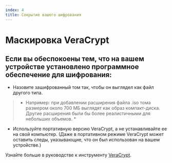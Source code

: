```yaml
---
index: 4
title: Сокрытие вашего шифрования
---
```

# Маскировка VeraCrypt

## Если вы обеспокоены тем, что на вашем устройстве установлено программное обеспечение для шифрования:

*   Назовите зашифрованный том так, чтобы он выглядел как файл другого типа.

> * Например: при добавлении расширения файла .iso тома размером около 700 МБ выглядят как образ компакт-диска. Другие расширения были бы более реалистичными для небольших объемов. *

*   Используйте портативную версию VeraCrypt, а не устанавливайте ее на свой компьютер. (Даже в портативном режиме VeraCrypt может оставить следы, указывающие, что он был использован на вашем устройстве.)

Узнайте больше в руководстве к инструменту [VeraCrypt](umbrella://tools/files/s_veracrypt.md).